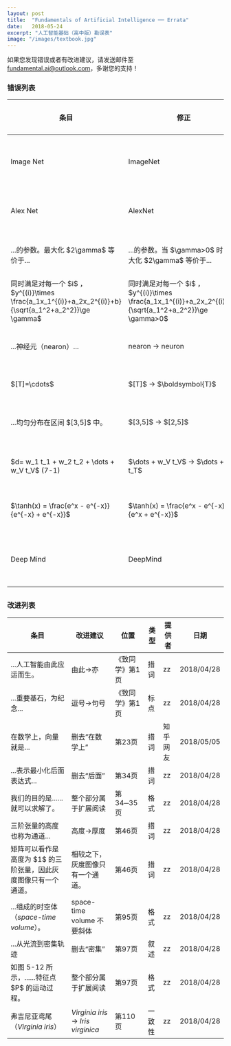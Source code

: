 ```yaml
---
layout: post
title:  "Fundamentals of Artificial Intelligence ── Errata"
date:   2018-05-24
excerpt: "人工智能基础（高中版）勘误表"
image: "/images/textbook.jpg"
---
```

<div class="box">
    <p>
    如果您发现错误或者有改进建议，请发送邮件至 <a href="mailto:fundamental.ai@outlook.com">fundamental.ai@outlook.com</a>，多谢您的支持！
    </p>
</div>

<h3>错误列表</h3>
<div class="table-wrapper">
    <table>
        <thead>
            <tr>
                <th>条目</th>
                <th>修正</th>
                <th>位置</th>
                <th>类型</th>
                <th>汇报者</th>
                <th>日期</th>
            </tr>
        </thead>
        <tbody>
            <tr>
                <td>Image Net</td>
                <td>ImageNet</td>
                <td>第9、52、53、54页</td>
                <td>专有名词</td>
                <td>zz</td>
                <td>2018/04/28</td>
            </tr>
            <tr>
                <td>Alex Net</td>
                <td>AlexNet</td>
                <td>第9、62页</td>
                <td>专有名词</td>
                <td>zz</td>
                <td>2018/04/28</td>
            </tr>
            <tr>
                <td>...的参数。最大化 $2\gamma$ 等价于...</td>
                <td>...的参数。当 $\gamma>0$ 时，最大化 $2\gamma$ 等价于...</td>
                <td>第34页</td>
                <td>技术错误</td>
                <td>姚超睿</td>
                <td>2018/05/07</td>
            </tr>
            <tr>
                <td>同时满足对每一个 $i$ ，$y^{(i)}\times \frac{a_1x_1^{(i)}+a_2x_2^{(i)}+b}{\sqrt{a_1^2+a_2^2}}\ge \gamma$</td>
                <td>同时满足对每一个 $i$ ，$y^{(i)}\times \frac{a_1x_1^{(i)}+a_2x_2^{(i)}+b}{\sqrt{a_1^2+a_2^2}}\ge \gamma>0$</td>
                <td>第34页</td>
                <td>技术错误</td>
                <td>姚超睿</td>
                <td>2018/05/07</td>
            </tr>
            <tr>
                <td>...神经元（nearon）...</td>
                <td>nearon -> neuron</td>
                <td>第59页</td>
                <td>专有名词</td>
                <td>zz</td>
                <td>2018/04/28</td>
            </tr>
            <tr>
                <td>$[T]=\cdots$</td>
                <td>$[T]$ -> $\boldsymbol{T}$</td>
                <td>第130页</td>
                <td>格式</td>
                <td>zz</td>
                <td>2018/04/28</td>
            </tr>
            <tr>
                <td>...均匀分布在区间 $[3,5]$ 中。</td>
                <td>$[3,5]$ -> $[2,5]$</td>
                <td>第130页</td>
                <td>排印错误</td>
                <td>周丹</td>
                <td>2018/05/07</td>
            </tr>
            <tr>
                <td>$d= w_1 t_1 + w_2 t_2 + \dots + w_V t_V$  (7-1)</td>
                <td>$\dots + w_V t_V$ -> $\dots + w_T t_T$ </td>
                <td>第130页</td>
                <td>排印错误</td>
                <td>黄攀</td>
                <td>2018/06/04</td>
            </tr>
            <tr>
                <td>$\tanh(x) = \frac{e^x - e^{-x}}{e^{-x} + e^{-x}}$</td>
                <td>$\tanh(x) = \frac{e^x - e^{-x}}{e^x + e^{-x}}$</td>
                <td>第57页</td>
                <td>排印错误</td>
                <td>朋错</td>
                <td>2018/06/05</td>
            </tr>
            <tr>
                <td>Deep Mind</td>
                <td>DeepMind</td>
                <td>第154页</td>
                <td>专有名词</td>
                <td><emph>量子位</emph> 编辑</td>
                <td>2018/06/07</td>
            </tr>
        </tbody>
        <tfoot>
            <tr>
                <td colspan="2"></td>
                <td></td>
            </tr>
        </tfoot>
    </table>
</div>

<h3>改进列表</h3>
<div class="table-wrapper">
    <table>
        <thead>
            <tr>
                <th>条目</th>
                <th>改进建议</th>
                <th>位置</th>
                <th>类型</th>
                <th>提供者</th>
                <th>日期</th>
            </tr>
        </thead>
        <tbody>
            <tr>
                <td>...人工智能由此应运而生。</td>
                <td>由此->亦</td>
                <td>《致同学》第1页</td>
                <td>措词</td>
                <td>zz</td>
                <td>2018/04/28</td>
            </tr>
            <tr>
                <td>...重要基石，为纪念...</td>
                <td>逗号->句号</td>
                <td>《致同学》第1页</td>
                <td>标点</td>
                <td>zz</td>
                <td>2018/04/28</td>
            </tr>
            <tr>
                <td>在数学上，向量就是...</td>
                <td>删去“在数学上”</td>
                <td>第23页</td>
                <td>措词</td>
                <td>知乎网友</td>
                <td>2018/05/05</td>
            </tr>
            <tr>
                <td>...表示最小化后面表达式...</td>
                <td>删去“后面”</td>
                <td>第34页</td>
                <td>措词</td>
                <td>zz</td>
                <td>2018/04/28</td>
            </tr>
            <tr>
                <td>我们的目的是......就可以求解了。</td>
                <td>整个部分属于扩展阅读</td>
                <td>第34─35页</td>
                <td>格式</td>
                <td>zz</td>
                <td>2018/04/28</td>
            </tr>
            <tr>
                <td>三阶张量的高度也称为通道...</td>
                <td>高度->厚度</td>
                <td>第46页</td>
                <td>措词</td>
                <td>zz</td>
                <td>2018/04/28</td>
            </tr>
            <tr>
                <td>矩阵可以看作是高度为 $1$ 的三阶张量，因此灰度图像只有一个通道。</td>
                <td>相较之下，灰度图像只有一个通道。</td>
                <td>第46页</td>
                <td>措词</td>
                <td>zz</td>
                <td>2018/04/28</td>
            </tr>
            <tr>
                <td>...组成的时空体（<i>space-time volume</i>）。</td>
                <td>space-time volume 不要斜体</td>
                <td>第95页</td>
                <td>格式</td>
                <td>zz</td>
                <td>2018/04/28</td>
            </tr>
            <tr>
                <td>...从光流到密集轨迹</td>
                <td>删去“密集”</td>
                <td>第97页</td>
                <td>叙述</td>
                <td>zz</td>
                <td>2018/04/28</td>
            </tr>
            <tr>
                <td>如图 5-12 所示，......特征点 $P$ 的运动过程。</td>
                <td>整个部分属于扩展阅读</td>
                <td>第97页</td>
                <td>格式</td>
                <td>zz</td>
                <td>2018/04/28</td>
            </tr>
            <tr>
                <td>弗吉尼亚鸢尾（<i>Virginia iris</i>）</td>
                <td><i>Virginia iris</i> -> <i>Iris virginica</i></td>
                <td>第110页</td>
                <td>一致性</td>
                <td>zz</td>
                <td>2018/04/28</td>
            </tr>
        </tbody>
        <tfoot>
            <tr>
                <td colspan="5"></td>
            </tr>
        </tfoot>
    </table>
</div>
